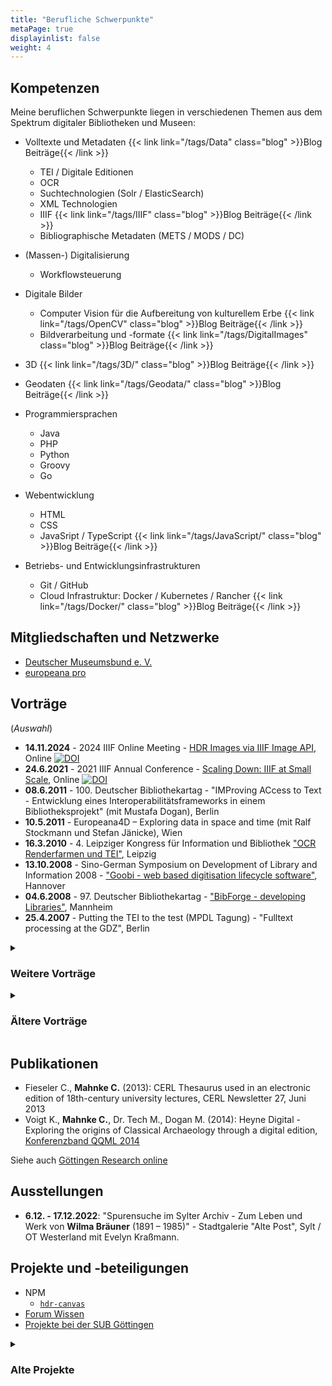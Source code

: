 ```yaml
---
title: "Berufliche Schwerpunkte"
metaPage: true
displayinlist: false
weight: 4
---
```


## Kompetenzen

Meine beruflichen Schwerpunkte liegen in verschiedenen Themen aus dem Spektrum digitaler Bibliotheken und Museen:

* Volltexte und Metadaten {{< link link="/tags/Data" class="blog" >}}Blog Beiträge{{< /link >}}
  * TEI / Digitale Editionen
  * OCR
  * Suchtechnologien (Solr / ElasticSearch)
  * XML Technologien
  * IIIF {{< link link="/tags/IIIF" class="blog" >}}Blog Beiträge{{< /link >}}
  * Bibliographische Metadaten (METS / MODS / DC)

* (Massen-) Digitalisierung
  * Workflowsteuerung

* Digitale Bilder
  * Computer Vision für die Aufbereitung von kulturellem Erbe {{< link link="/tags/OpenCV" class="blog" >}}Blog Beiträge{{< /link >}}
  * Bildverarbeitung und -formate {{< link link="/tags/DigitalImages" class="blog" >}}Blog Beiträge{{< /link >}}

* 3D {{< link link="/tags/3D/" class="blog" >}}Blog Beiträge{{< /link >}}

* Geodaten {{< link link="/tags/Geodata/" class="blog" >}}Blog Beiträge{{< /link >}}

* Programmiersprachen
  * Java
  * PHP
  * Python
  * Groovy
  * Go

* Webentwicklung
  * HTML
  * CSS
  * JavaSript / TypeScript {{< link link="/tags/JavaScript/" class="blog" >}}Blog Beiträge{{< /link >}}

* Betriebs- und Entwicklungsinfrastrukturen
  * Git / GitHub
  * Cloud Infrastruktur: Docker / Kubernetes / Rancher {{< link link="/tags/Docker/" class="blog" >}}Blog Beiträge{{< /link >}}

## Mitgliedschaften und Netzwerke

* [Deutscher Museumsbund e. V.](https://museumsbund.de/)
* [europeana pro](https://pro.europeana.eu/)

## Vorträge
(*Auswahl*)
* **14.11.2024** - 2024 IIIF Online Meeting - [HDR Images via IIIF Image API](https://iiif.io/event/2024/online-meeting/#:~:text=HDR%20Images%20via%20Image%20API), Online [![DOI](https://zenodo.org/badge/DOI/10.5281/zenodo.14168673.svg)](https://doi.org/10.5281/zenodo.14168673)
* **24.6.2021** - 2021 IIIF Annual Conference - [Scaling Down: IIIF at Small Scale](https://whova.com/embedded/session/EJt2h6EsBemAPdBLSvToVJA%403Er8F48foN7yx-cZscQ%3D/1646975/?widget=primary), Online [![DOI](https://zenodo.org/badge/DOI/10.5281/zenodo.14169349.svg)](https://doi.org/10.5281/zenodo.14169349)
* **08.6.2011** - 100. Deutscher Bibliothekartag - "IMProving ACcess to Text - Entwicklung eines Interoperabilitätsframeworks in einem Bibliotheksprojekt" (mit Mustafa Dogan), Berlin
* **10.5.2011** - ​​Europeana4D – Exploring data in space and time​ (mit Ralf Stockmann und Stefan Jänicke), Wien
* **16.3.2010** - 4. Leipziger Kongress für Information und Bibliothek ["OCR Renderfarmen und TEI"](https://de.slideshare.net/slideshow/bibtag2010-mahnke/3453550), Leipzig
* **13.10.2008** - Sino-German Symposium on Development of Library and Information 2008 - ["Goobi - web based digitisation lifecycle software"](https://de.slideshare.net/slideshow/goobi/985215), Hannover
* **04.6.2008** - 97. Deutscher Bibliothekartag - ["BibForge - developing Libraries"](https://de.slideshare.net/slideshow/bibforge-447644/447644), Mannheim
* **25.4.2007** - Putting the TEI to the test (MPDL Tagung) - "Fulltext processing at the GDZ", Berlin

<details>
<summary><h3>Weitere Vorträge</h3></summary>
<div class="summary-content">
* **28.1.2025** - Göttingen Collections Data and Forum Wissen (mit Karsten Heck und Anna-Lena Brunecker), [Ringvorlesung des Instituts für Digital Humanities, Göttingen](https://www.uni-goettingen.de/de/651292.html) [![DOI](https://zenodo.org/badge/DOI/10.5281/zenodo.14754992.svg)](https://doi.org/10.5281/zenodo.14754992)
* **15.1.2025** - [IIIF Community Call: HDR](https://christianmahnke.de/post/iiif-community-call-15.1.2025/), Online [![DOI](https://zenodo.org/badge/DOI/10.5281/zenodo.14652193.svg)](https://doi.org/10.5281/zenodo.14652193)
</div>
</details>

<details>
<summary><h3>Ältere Vorträge</h3></summary>
<div class="summary-content">

### Alte Präsentionen

* [Bestellzetteldruck 2.0](https://subugoe.github.io/ous-print/slides.xhtml)
* [SUB OCR Implementierung](https://de.slideshare.net/slideshow/goobi-berlin239201103/11869015)
* [Tomcat as a service](https://de.slideshare.net/slideshow/tomcat-as-a-service/15317294)
* [Ideen Goobi Storage API](https://de.slideshare.net/slideshow/storage-api-berlin23902/11868798)
* [Basisinfrastruktur aus Entwicklersicht](https://de.slideshare.net/slideshow/prsentation-basisinfrastruktur/11868748)
* [eXist für Editionsprojekte](https://de.slideshare.net/slideshow/e-xist-279/11868742)
* [Development Toolbox](https://de.slideshare.net/slideshow/development-toolbox/991862)

### Verstaltungen der Abteilung Forschung und Entwicklung der SUB Göttingen
Siehe [Abteilung Forschung und Entwicklung](https://www.sub.uni-goettingen.de/projekte-forschung/forschung-entwicklung/fe-kolloquien/)
* "Visualisierung in Europeana Connect – e4D", 19. FE-Kolloquium, 6.4.2011 mit Ralf Stockmann
* "Dauerhafte Verfügbarkeit durch verteilte interoperable Dienste", 6. FE-Kolloquium, 25.2.2009 mit Mustafa Dogan
* "XML konkret: TEI-Dokumente im Web", 26.5.2005 mit Cornelis Kater

</div>
</details>

## Publikationen
* Fieseler C., **Mahnke C.** (2013): CERL Thesaurus used in an electronic edition of 18th-century university lectures, CERL Newsletter 27, Juni 2013
* Voigt K., **Mahnke C.**, Dr. Tech M., Dogan M. (2014): Heyne Digital - Exploring the origins of Classical Archaeology through a digital edition, [Konferenzband QQML 2014](http://www.isast.org/images/FINAL_BOOK_OF_ABSTRACTS_e-book_version.pdf)

Siehe auch <a id="grolink" href="//publications.goettingen-research-online.de/cris/rp/rp115268?open=all1&rppall=1000&etalall=-1&startall=0&" target="_blank">Göttingen Research online</a>

<!--
<script type="text/javascript" charset="UTF-8" src="https://publications.goettingen-research-online.de/cris/rp/rp115268?open=all1&rppall=1000&etalall=-1&startall=0&ft=js&cs=default"></script>
-->

## Ausstellungen
* **6.12. - 17.12.2022**: "Spurensuche im Sylter Archiv - Zum Leben und Werk von **Wilma Bräuner** (1891 – 1985)" - Stadtgalerie "Alte Post", Sylt / OT Westerland mit Evelyn Kraßmann.

## Projekte und -beteiligungen

* NPM
  * [`hdr-canvas`](https://www.npmjs.com/package/hdr-canvas)
* [Forum Wissen](https://www.forum-wissen.de/)
* [Projekte bei der SUB Göttingen](https://www.sub.uni-goettingen.de/kontakt/personen-a-z/personendetails/person/christian-mahnke/)


<details>
<summary><h3>Alte Projekte</h3></summary>
<div class="summary-content">

* [`ous-print`](https://github.com/subugoe/ous-print)
* [Europeana.Connect 4D](https://web.archive.org/web/20120325113101/http://www.europeanaconnect.eu/results-and-resources.php?page=4)
* [IMPACT](https://www.digitisation.eu/)
* [Goobi](https://de.wikipedia.org/wiki/Goobi)

</div>
</details>
